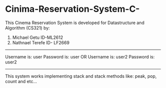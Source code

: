 # Cinima-Reservation-System-C-

This Cinema Reservation System is developed for Datastructure and Algorithm (CS321) by:
1. Michael Getu 		ID-ML2612
2. Nathnael Terefe 	ID- LF2669

----------------------------------------------------------

Username is: user
Password is: user
	OR
Username is: user2
Password is: user2

----------------------------------------------------------

This system works implementing stack and stack methods like: peak, pop, count and etc...
